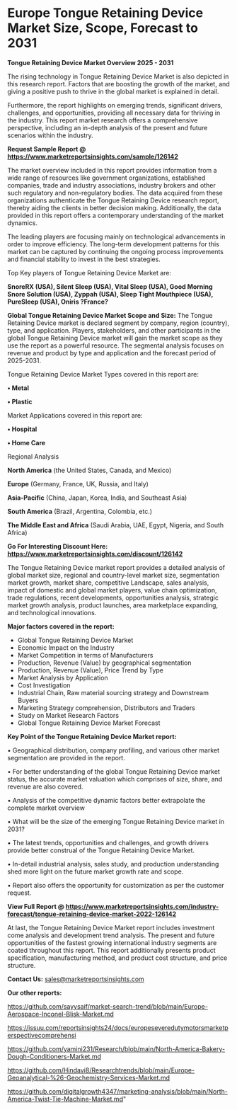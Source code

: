 # Europe Tongue Retaining Device Market Size, Scope, Forecast to 2031

<Strong> Tongue Retaining Device Market Overview 2025 - 2031</strong>

The rising technology in Tongue Retaining Device Market is also depicted in this research report. Factors that are boosting the growth of the market, and giving a positive push to thrive in the global market is explained in detail.

Furthermore, the report highlights on emerging trends, significant drivers, challenges, and opportunities, providing all necessary data for thriving in the industry. This report market research offers a comprehensive perspective, including an in-depth analysis of the present and future scenarios within the industry.

<strong>Request Sample Report @ <a href=https://www.marketreportsinsights.com/sample/126142>https://www.marketreportsinsights.com/sample/126142</a></strong>

The market overview included in this report provides information from a wide range of resources like government organizations, established companies, trade and industry associations, industry brokers and other such regulatory and non-regulatory bodies. The data acquired from these organizations authenticate the Tongue Retaining Device research report, thereby aiding the clients in better decision making. Additionally, the data provided in this report offers a contemporary understanding of the market dynamics.

The leading players are focusing mainly on technological advancements in order to improve efficiency. The long-term development patterns for this market can be captured by continuing the ongoing process improvements and financial stability to invest in the best strategies.

Top Key players of Tongue Retaining Device Market are:

<strong>SnoreRX (USA), Silent Sleep (USA), Vital Sleep (USA), Good Morning Snore Solution (USA), Zyppah (USA), Sleep Tight Mouthpiece (USA), PureSleep (USA), Oniris ?France?</strong>

<strong><b>Global Tongue Retaining Device Market Scope and Size:</b></strong>
The Tongue Retaining Device market is declared segment by company, region (country), type, and application. Players, stakeholders, and other participants in the global Tongue Retaining Device market will gain the market scope as they use the report as a powerful resource. The segmental analysis focuses on revenue and product by type and application and the forecast period of 2025-2031.

Tongue Retaining Device Market Types covered in this report are:

<strong>• Metal

• Plastic</strong>

Market Applications covered in this report are:

<strong>• Hospital

• Home Care</strong> 

Regional Analysis

<strong>North America</strong> (the United States, Canada, and Mexico)

<strong>Europe</strong> (Germany, France, UK, Russia, and Italy)

<strong>Asia-Pacific</strong> (China, Japan, Korea, India, and Southeast Asia)

<strong>South America</strong> (Brazil, Argentina, Colombia, etc.)

<strong>The Middle East and Africa</strong> (Saudi Arabia, UAE, Egypt, Nigeria, and South Africa)

<strong>Go For Interesting Discount Here: <a href=https://www.marketreportsinsights.com/discount/126142>https://www.marketreportsinsights.com/discount/126142</a></strong>

The Tongue Retaining Device market report provides a detailed analysis of global market size, regional and country-level market size, segmentation market growth, market share, competitive Landscape, sales analysis, impact of domestic and global market players, value chain optimization, trade regulations, recent developments, opportunities analysis, strategic market growth analysis, product launches, area marketplace expanding, and technological innovations.

<strong><b>Major factors covered in the report:</b></strong>
<ul>
  <li>Global Tongue Retaining Device Market </li>
  <li>Economic Impact on the Industry</li>
  <li>Market Competition in terms of Manufacturers</li>
  <li>Production, Revenue (Value) by geographical segmentation</li>
  <li>Production, Revenue (Value), Price Trend by Type</li>
  <li>Market Analysis by Application</li>
  <li>Cost Investigation</li>
  <li>Industrial Chain, Raw material sourcing strategy and Downstream Buyers</li>
  <li>Marketing Strategy comprehension, Distributors and Traders</li>
  <li>Study on Market Research Factors</li>
  <li>Global Tongue Retaining Device Market Forecast</li>
</ul>

<strong><b>Key Point of the Tongue Retaining Device Market report:</b></strong>

• Geographical distribution, company profiling, and various other market segmentation are provided in the report.

• For better understanding of the global Tongue Retaining Device market status, the accurate market valuation which comprises of size, share, and revenue are also covered.

• Analysis of the competitive dynamic factors better extrapolate the complete market overview

• What will be the size of the emerging Tongue Retaining Device market in 2031?

• The latest trends, opportunities and challenges, and growth drivers provide better construal of the Tongue Retaining Device Market.

• In-detail industrial analysis, sales study, and production understanding shed more light on the future market growth rate and scope.

• Report also offers the opportunity for customization as per the customer request.

<strong><b>View Full Report @ <a href=https://www.marketreportsinsights.com/industry-forecast/tongue-retaining-device-market-2022-126142>https://www.marketreportsinsights.com/industry-forecast/tongue-retaining-device-market-2022-126142</a></b></strong>


At last, the Tongue Retaining Device Market report includes investment come analysis and development trend analysis. The present and future opportunities of the fastest growing international industry segments are coated throughout this report. This report additionally presents product specification, manufacturing method, and product cost structure, and price structure.

<strong>Contact Us:</strong>
sales@marketreportsinsights.com

<strong>Our other reports:</strong>

<a href=https://github.com/sayysaif/market-search-trend/blob/main/Europe-Aerospace-Inconel-Blisk-Market.md>https://github.com/sayysaif/market-search-trend/blob/main/Europe-Aerospace-Inconel-Blisk-Market.md</a>

<a href=https://issuu.com/reportsinsights24/docs/europeseveredutymotorsmarketperspectivecomprehensi>https://issuu.com/reportsinsights24/docs/europeseveredutymotorsmarketperspectivecomprehensi</a>

<a href=https://github.com/yamini231/Research/blob/main/North-America-Bakery-Dough-Conditioners-Market.md>https://github.com/yamini231/Research/blob/main/North-America-Bakery-Dough-Conditioners-Market.md</a>

<a href=https://github.com/Hindavi8/Researchtrends/blob/main/Europe-Geoanalytical-%26-Geochemistry-Services-Market.md>https://github.com/Hindavi8/Researchtrends/blob/main/Europe-Geoanalytical-%26-Geochemistry-Services-Market.md</a>

<a href=https://github.com/digitalgrowth4347/marketing-analysis/blob/main/North-America-Twist-Tie-Machine-Market.md>https://github.com/digitalgrowth4347/marketing-analysis/blob/main/North-America-Twist-Tie-Machine-Market.md</a>"
